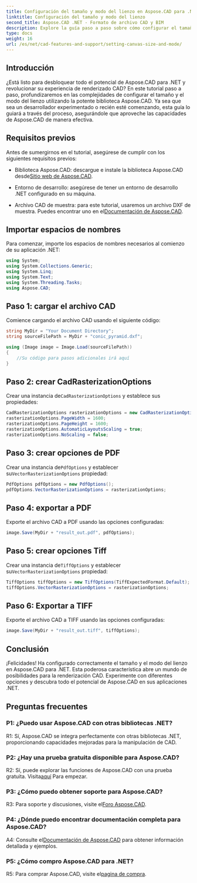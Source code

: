 ```yaml
---
title: Configuración del tamaño y modo del lienzo en Aspose.CAD para .NET
linktitle: Configuración del tamaño y modo del lienzo
second_title: Aspose.CAD .NET - Formato de archivo CAD y BIM
description: Explore la guía paso a paso sobre cómo configurar el tamaño y el modo del lienzo en Aspose.CAD para .NET. Optimice su renderizado CAD con facilidad utilizando este completo tutorial.
type: docs
weight: 16
url: /es/net/cad-features-and-support/setting-canvas-size-and-mode/
---
```

## Introducción

¿Está listo para desbloquear todo el potencial de Aspose.CAD para .NET y revolucionar su experiencia de renderizado CAD? En este tutorial paso a paso, profundizaremos en las complejidades de configurar el tamaño y el modo del lienzo utilizando la potente biblioteca Aspose.CAD. Ya sea que sea un desarrollador experimentado o recién esté comenzando, esta guía lo guiará a través del proceso, asegurándole que aproveche las capacidades de Aspose.CAD de manera efectiva.

## Requisitos previos

Antes de sumergirnos en el tutorial, asegúrese de cumplir con los siguientes requisitos previos:

-  Biblioteca Aspose.CAD: descargue e instale la biblioteca Aspose.CAD desde[Sitio web de Aspose.CAD](https://releases.aspose.com/cad/net/).

- Entorno de desarrollo: asegúrese de tener un entorno de desarrollo .NET configurado en su máquina.

-  Archivo CAD de muestra: para este tutorial, usaremos un archivo DXF de muestra. Puedes encontrar uno en el[Documentación de Aspose.CAD](https://reference.aspose.com/cad/net/).

## Importar espacios de nombres

Para comenzar, importe los espacios de nombres necesarios al comienzo de su aplicación .NET:

```csharp
using System;
using System.Collections.Generic;
using System.Linq;
using System.Text;
using System.Threading.Tasks;
using Aspose.CAD;
```

## Paso 1: cargar el archivo CAD

Comience cargando el archivo CAD usando el siguiente código:

```csharp
string MyDir = "Your Document Directory";
string sourceFilePath = MyDir + "conic_pyramid.dxf";

using (Image image = Image.Load(sourceFilePath))
{
    //Su código para pasos adicionales irá aquí
}
```

## Paso 2: crear CadRasterizationOptions

 Crear una instancia de`CadRasterizationOptions` y establece sus propiedades:

```csharp
CadRasterizationOptions rasterizationOptions = new CadRasterizationOptions();
rasterizationOptions.PageWidth = 1600;
rasterizationOptions.PageHeight = 1600;
rasterizationOptions.AutomaticLayoutsScaling = true;
rasterizationOptions.NoScaling = false;
```

## Paso 3: crear opciones de PDF

 Crear una instancia de`PdfOptions` y establecer su`VectorRasterizationOptions` propiedad:

```csharp
PdfOptions pdfOptions = new PdfOptions();
pdfOptions.VectorRasterizationOptions = rasterizationOptions;
```

## Paso 4: exportar a PDF

Exporte el archivo CAD a PDF usando las opciones configuradas:

```csharp
image.Save(MyDir + "result_out.pdf", pdfOptions);
```

## Paso 5: crear opciones Tiff

 Crear una instancia de`TiffOptions` y establecer su`VectorRasterizationOptions` propiedad:

```csharp
TiffOptions tiffOptions = new TiffOptions(TiffExpectedFormat.Default);
tiffOptions.VectorRasterizationOptions = rasterizationOptions;
```

## Paso 6: Exportar a TIFF

Exporte el archivo CAD a TIFF usando las opciones configuradas:

```csharp
image.Save(MyDir + "result_out.tiff", tiffOptions);
```

## Conclusión

¡Felicidades! Ha configurado correctamente el tamaño y el modo del lienzo en Aspose.CAD para .NET. Esta poderosa característica abre un mundo de posibilidades para la renderización CAD. Experimente con diferentes opciones y descubra todo el potencial de Aspose.CAD en sus aplicaciones .NET.

## Preguntas frecuentes

### P1: ¿Puedo usar Aspose.CAD con otras bibliotecas .NET?

R1: Sí, Aspose.CAD se integra perfectamente con otras bibliotecas .NET, proporcionando capacidades mejoradas para la manipulación de CAD.

### P2: ¿Hay una prueba gratuita disponible para Aspose.CAD?

 R2: Sí, puede explorar las funciones de Aspose.CAD con una prueba gratuita. Visita[aquí](https://releases.aspose.com/) Para empezar.

### P3: ¿Cómo puedo obtener soporte para Aspose.CAD?

 R3: Para soporte y discusiones, visite el[Foro Aspose.CAD](https://forum.aspose.com/c/cad/19).

### P4: ¿Dónde puedo encontrar documentación completa para Aspose.CAD?

 A4: Consulte el[Documentación de Aspose.CAD](https://reference.aspose.com/cad/net/) para obtener información detallada y ejemplos.

### P5: ¿Cómo compro Aspose.CAD para .NET?

 R5: Para comprar Aspose.CAD, visite el[pagina de compra](https://purchase.aspose.com/buy).